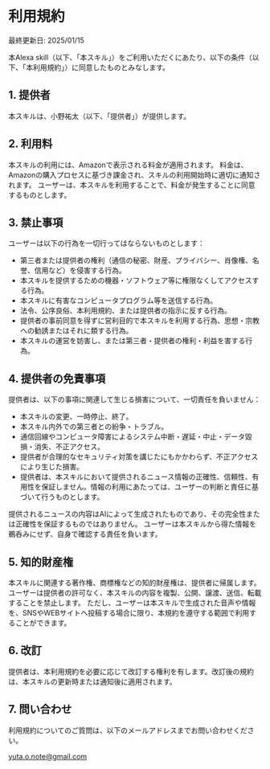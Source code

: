 # 利用規約
最終更新日: 2025/01/15

本Alexa skill（以下、「本スキル」）をご利用いただくにあたり、以下の条件（以下、「本利用規約」）に同意したものとみなします。

## 1. 提供者

本スキルは、小野祐太（以下、「提供者」）が提供します。

## 2. 利用料

本スキルの利用には、Amazonで表示される料金が適用されます。
料金は、Amazonの購入プロセスに基づき課金され、スキルの利用開始時に適切に通知されます。
ユーザーは、本スキルを利用することで、料金が発生することに同意するものとします。

## 3. 禁止事項

ユーザーは以下の行為を一切行ってはならないものとします：

- 第三者または提供者の権利（通信の秘密、財産、プライバシー、肖像権、名誉、信用など）を侵害する行為。
- 本スキルを提供するための機器・ソフトウェア等に権限なくしてアクセスする行為。
- 本スキルに有害なコンピュータプログラム等を送信する行為。
- 法令、公序良俗、本利用規約、または提供者の指示に反する行為。
- 提供者の事前同意を得ずに営利目的で本スキルを利用する行為、思想・宗教への勧誘またはそれに類する行為。
- 本スキルの運営を妨害し、または第三者・提供者の権利・利益を害する行為。

## 4. 提供者の免責事項

提供者は、以下の事項に関連して生じる損害について、一切責任を負いません：

- 本スキルの変更、一時停止、終了。
- 本スキル内外での第三者との紛争・トラブル。
- 通信回線やコンピュータ障害によるシステム中断・遅延・中止・データ毀損・消失、不正アクセス。
- 提供者が合理的なセキュリティ対策を講じたにもかかわらず、不正アクセスにより生じた損害。
- 提供者は、本スキルにおいて提供されるニュース情報の正確性、信頼性、有用性を保証しません。情報の利用にあたっては、ユーザーの判断と責任に基づいて行うものとします。

提供されるニュースの内容はAIによって生成されたものであり、その完全性または正確性を保証するものではありません。
ユーザーは本スキルから得た情報を鵜呑みにせず、自身で確認する責任を負います。

## 5. 知的財産権

本スキルに関連する著作権、商標権などの知的財産権は、提供者に帰属します。ユーザーは提供者の許可なく、本スキルの内容を複製、公開、譲渡、送信、転載することを禁止します。
ただし、ユーザーは本スキルで生成された音声や情報を、SNSやWEBサイトへ投稿する場合に限り、本規約を遵守する範囲で利用することができます。

## 6. 改訂
提供者は、本利用規約を必要に応じて改訂する権利を有します。改訂後の規約は、本スキルの更新時または通知後に適用されます。

## 7. 問い合わせ

利用規約についてのご質問は、以下のメールアドレスまでお問い合わせください。

yuta.o.note@gmail.com
